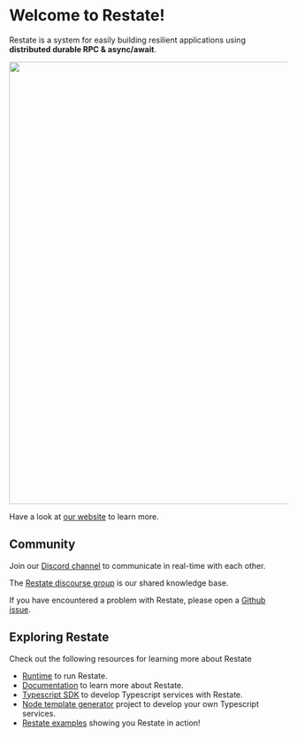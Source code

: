# Welcome to Restate!

Restate is a system for easily building resilient applications using **distributed durable RPC & async/await**.

<img src="https://www.restate.dev/intro_diagram.jpg" width="800">

Have a look at [our website](https://restate.dev) to learn more.

## Community

Join our [Discord channel](https://discord.gg/skW3AZ6uGd) to communicate in real-time with each other.

The [Restate discourse group](https://restate.discourse.group/) is our shared knowledge base.

If you have encountered a problem with Restate, please open a [Github issue](https://github.com/restatedev/restate-dist/issues).

## Exploring Restate

Check out the following resources for learning more about Restate

* [Runtime](https://github.com/restatedev/restate-dist) to run Restate.
* [Documentation](https://docs.restate.dev) to learn more about Restate.
* [Typescript SDK](https://github.com/restatedev/sdk-typescript) to develop Typescript services with Restate.
* [Node template generator](https://github.com/restatedev/node-template-generator) project to develop your own Typescript services.
* [Restate examples](https://github.com/restatedev/examples) showing you Restate in action!
